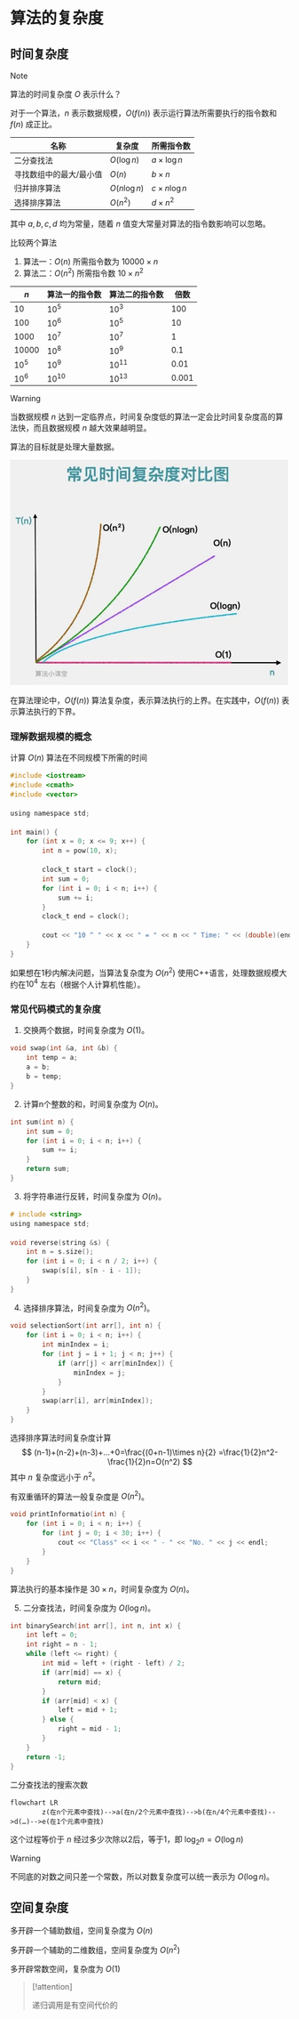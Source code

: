# 算法的复杂度

## 时间复杂度

> [!note]
>
> 算法的时间复杂度 $O$ 表示什么？

对于一个算法，$n$ 表示数据规模，$O(f(n))$ 表示运行算法所需要执行的指令数和 $f(n)$ 成正比。

| 名称                    | 复杂度        | 所需指令数          |
| ----------------------- | ------------- | ------------------- |
| 二分查找法              | $O(\log n)$   | $a \times \log n$   |
| 寻找数组中的最大/最小值 | $O(n)$        | $b \times n$        |
| 归并排序算法            | $O(n \log n)$ | $c \times n \log n$ |
| 选择排序算法            | $O(n^2)$      | $d \times n^2$      |

其中 $a, b, c, d$ 均为常量，随着 $n$ 值变大常量对算法的指令数影响可以忽略。

比较两个算法

1. 算法一：$O(n)$ 所需指令数为  $10000 \times n$
2. 算法二：$O(n^2)$ 所需指令数  $10 \times n^2$

| $n$     | 算法一的指令数 | 算法二的指令数 | 倍数  |
| ------- | -------------- | -------------- | ----- |
| $10$    | $10^5$         | $10^3$         | 100   |
| $100$   | $10^6$         | $10^5$         | 10    |
| $1000$  | $10^7$         | $10^7$         | 1     |
| $10000$ | $10^8$         | $10^9$         | 0.1   |
| $10^5$  | $10^9$         | $10^{11}$      | 0.01  |
| $10^6$  | $10^{10}$      | $10^{13}$      | 0.001 |

> [!warning]
>
> 当数据规模 $n$ 达到一定临界点，时间复杂度低的算法一定会比时间复杂度高的算法快，而且数据规模 $n$ 越大效果越明显。

算法的目标就是处理大量数据。

<img src="../_images/parctice/v2-e879535dab892ff845.jpg" style="zoom: 65%;" />

在算法理论中，$O(f(n))$ 算法复杂度，表示算法执行的上界。在实践中，$O(f(n))$ 表示算法执行的下界。

### 理解数据规模的概念

计算 $O(n)$ 算法在不同规模下所需的时间

```c
#include <iostream>
#include <cmath>
#include <vector>

using namespace std;

int main() {
    for (int x = 0; x <= 9; x++) {
        int n = pow(10, x);

        clock_t start = clock();
        int sum = 0;
        for (int i = 0; i < n; i++) {
            sum += i;
        }
        clock_t end = clock();

        cout << "10 ^ " << x << " = " << n << " Time: " << (double)(end - start) / CLOCKS_PER_SEC << "s" << endl;
    }
}
```

如果想在1秒内解决问题，当算法复杂度为 $O(n^2)$ 使用C++语言，处理数据规模大约在$10^4$ 左右（根据个人计算机性能）。

### 常见代码模式的复杂度

1. 交换两个数据，时间复杂度为 $O(1)$​。

```c
void swap(int &a, int &b) {
    int temp = a;
    a = b;
    b = temp;
}
```

2. 计算n个整数的和，时间复杂度为 $O(n)$。

```c
int sum(int n) {
    int sum = 0;
    for (int i = 0; i < n; i++) {
        sum += i;
    }
    return sum;
}
```

3. 将字符串进行反转，时间复杂度为 $O(n)$​。

```c
# include <string>
using namespace std;

void reverse(string &s) {
    int n = s.size();
    for (int i = 0; i < n / 2; i++) {
        swap(s[i], s[n - i - 1]);
    }
}
```

4. 选择排序算法，时间复杂度为 $O(n^2)$。

```c
void selectionSort(int arr[], int n) {
    for (int i = 0; i < n; i++) {
        int minIndex = i;
        for (int j = i + 1; j < n; j++) {
            if (arr[j] < arr[minIndex]) {
                minIndex = j;
            }
        }
        swap(arr[i], arr[minIndex]);
    }
}
```

选择排序算法时间复杂度计算
$$
(n-1)+(n-2)+(n-3)+…+0=\frac{(0+n-1)\times n}{2}
=\frac{1}{2}n^2-\frac{1}{2}n=O(n^2)
$$
其中 $n$ 复杂度远小于 $n^2$​。

有双重循环的算法一般复杂度是 $O(n^2)$​。

```c
void printInformatio(int n) {
    for (int i = 0; i < n; i++) {
        for (int j = 0; i < 30; i++) {
            cout << "Class" << i << " - " << "No. " << j << endl;
        }
    }
}
```

算法执行的基本操作是 $30\times n$，时间复杂度为 $O(n)$​。

5. 二分查找法，时间复杂度为 $O(\log n)$。

```c
int binarySearch(int arr[], int n, int x) {
    int left = 0;
    int right = n - 1;
    while (left <= right) {
        int mid = left + (right - left) / 2;
        if (arr[mid] == x) {
            return mid;
        }
        if (arr[mid] < x) {
            left = mid + 1;
        } else {
            right = mid - 1;
        }
    }
    return -1;
}
```

二分查找法的搜索次数

```mermaid
flowchart LR
		z(在n个元素中查找)-->a(在n/2个元素中查找)-->b(在n/4个元素中查找)-->d(…)-->e(在1个元素中查找)
```

这个过程等价于 $n$ 经过多少次除以2后，等于1，即 $\log_2n=O(\log n)$

> [!warning]
>
> 不同底的对数之间只差一个常数，所以对数复杂度可以统一表示为 $O(\log n)$。

## 空间复杂度

多开辟一个辅助数组，空间复杂度为 $O(n)$

多开辟一个辅助的二维数组，空间复杂度为 $O(n^2)$

多开辟常数空间，复杂度为 $O(1)$

> [!attention]
>
> 递归调用是有空间代价的





